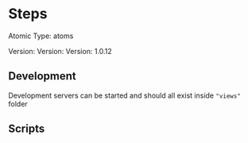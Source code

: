 # Steps

Atomic Type: atoms

Version: Version: Version: 1.0.12




## Development

Development servers can be started and should all exist inside `"views"` folder

## Scripts
